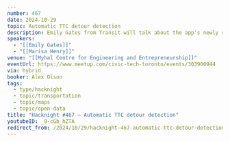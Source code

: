 ```yaml
---
number: 467
date: 2024-10-29
topic: Automatic TTC detour detection
description: Emily Gates from Transit will talk about the app's newly released functionality to detect and share info about TTC detours as they happen.
speakers:
  - "[[Emily Gates]]"
  - "[[Marisa Henry]]"
venue: "[[Myhal Centre for Engineering and Entrepreneurship]]"
eventUrl: https://www.meetup.com/civic-tech-toronto/events/303900944
via: hybrid
booker: Alex Olson
tags:
  - type/hacknight
  - topic/transportation
  - topic/maps
  - topic/open-data
title: "Hacknight #467 – Automatic TTC detour detection"
youtubeID: _9-cGb_hZTA
redirect_from: /2024/10/29/hacknight-467-automatic-ttc-detour-detection-with-emily-gates-marisa-henry/
---
```

